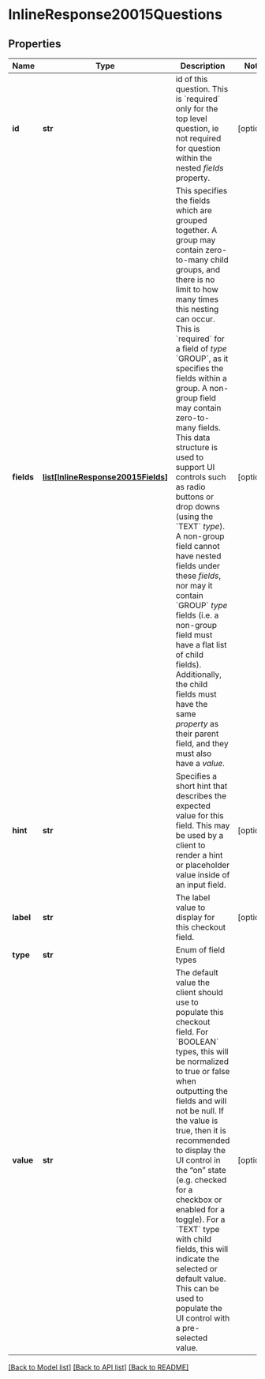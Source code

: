 # InlineResponse20015Questions

## Properties
Name | Type | Description | Notes
------------ | ------------- | ------------- | -------------
**id** | **str** | id of this question. This is &#x60;required&#x60; only for the top level question, ie not required for question within the nested *fields* property. | [optional] 
**fields** | [**list[InlineResponse20015Fields]**](InlineResponse20015Fields.md) | This specifies the fields which are grouped together. A group may contain zero-to-many child groups, and there is no limit to how many times this nesting can occur. This is &#x60;required&#x60; for a field of *type* &#x60;GROUP&#x60;, as it specifies the fields within a group. A non-group field may contain zero-to-many fields. This data structure is used to support UI controls such as radio buttons or drop downs (using the &#x60;TEXT&#x60; *type*). A non-group field cannot have nested fields under these *fields*, nor may it contain &#x60;GROUP&#x60; *type* fields (i.e. a non-group field must have a flat list of child fields). Additionally, the child fields must have the same *property* as their parent field, and they must also have a *value*. | [optional] 
**hint** | **str** | Specifies a short hint that describes the expected value for this field. This may be used by a client to render a hint or placeholder value inside of an input field. | [optional] 
**label** | **str** | The label value to display for this checkout field. | [optional] 
**type** | **str** | Enum of field types | 
**value** | **str** | The default value the client should use to populate this checkout field. For &#x60;BOOLEAN&#x60; types, this will be normalized to true or false when outputting the fields and will not be null. If the value is true, then it is recommended to display the UI control in the “on” state (e.g. checked for a checkbox or enabled for a toggle). For a &#x60;TEXT&#x60; type with child fields, this will indicate the selected or default value. This can be used to populate the UI control with a pre-selected value. | [optional] 

[[Back to Model list]](../README.md#documentation-for-models) [[Back to API list]](../README.md#documentation-for-api-endpoints) [[Back to README]](../README.md)

